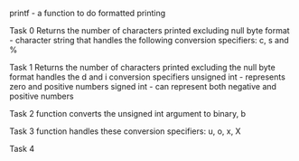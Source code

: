 printf - a function to do formatted printing

Task 0
Returns the number of characters printed excluding null byte
format - character string that handles the following conversion specifiers: c, s and %

Task 1
Returns the number of characters printed excluding the null byte
format handles the d and i conversion specifiers
unsigned int - represents zero and positive numbers
signed int - can represent both negative and positive numbers

Task 2
function converts the unsigned int argument to binary, b

Task 3
function handles these conversion specifiers: u, o, x, X

Task 4
